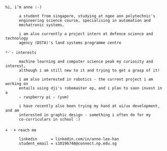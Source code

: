 ```

hi, i’m anne :-)
      
      a student from singapore, studying at ngee ann polytechnic's 
      engineering science course, specialising in automation and 
      mechatronic systems. 
      
      i am also currently a project intern at defence science and technology 
      agency (DSTA)'s land systems programme centre

*･ﾟ✧ interests 

      machine learning and computer science peak my curiosity and interest, 
      although i am still new to it and trying to get a grasp of it!
      
      i am also interested in robotics - the current project i am working on 
      entails using dji's robomaster ep, and i plan to soon invest in a 
      ✧ raspberry pi ✧ (yum)
      
      i have recently also been trying my hand at ui/ux development, and am 
      interested in graphic design - something i often do for my 
      co-curriculars in school :)
      
⚘ ᠂ ⚘ reach me
  
      linkedin      = linkedin.com/in/anne-lee-han
      student_email = s10196748@connect.np.edu.sg

```
<!---
friendlymustard/friendlymustard is a ✨ special ✨ repository because its `README.md` (this file) appears on your GitHub profile.
You can click the Preview link to take a look at your changes.
--->
